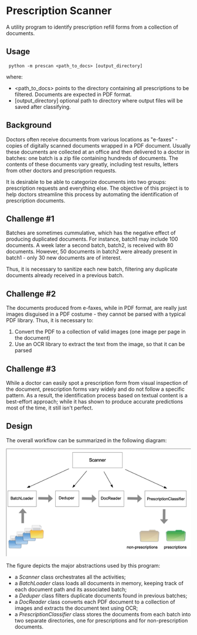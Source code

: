 # Prescription Scanner
A utility program to identify prescription refill forms from a collection of documents.

## Usage
```
 python -m prescan <path_to_docs> [output_directory]
 ```

 where:
 
 *  <path_to_docs> points to the directory containing all prescriptions to be filtered.  Documents are expected in PDF format.
 * [output_directory] optional path to directory where output files will be saved after classifying.

 ## Background
 Doctors often receive documents from various locations as "e-faxes" - copies of digitally scanned documents wrapped in a PDF document.  Usually these documents are collected at an office and then delivered to a doctor in batches: one batch is a zip file containing hundreds of documents.  The contents of these documents vary greatly, including test results, letters from other doctors and prescription requests.

 It is desirable to be able to categorize documents into two groups: prescription requests and everything else.  The objective of this project is to help doctors streamline this process by automating the identification of prescription documents.

 ## Challenge #1
 Batches are sometimes cummulative, which has the negative effect of producing duplicated documents.  For instance, batch1 may include 100 documents.  A week later a second batch, batch2, is received with 80 documents.  However, 50 documents in batch2 were already present in batch1 - only 30 new documents are of interest.

 Thus, it is necessary to sanitize each new batch, filtering any duplicate documents already received in a previous batch.

 ## Challenge #2
 The documents produced from e-faxes, while in PDF format, are really just images disguised in a PDF costume - they cannot be parsed with a typical PDF library.  Thus, it is necessary to:
 
 1. Convert the PDF to a collection of valid images (one image per page in the document)
 2. Use an OCR library to extract the text from the image, so that it can be parsed

 ## Challenge #3
 While a doctor can easily spot a prescription form from visual inspection of the document, prescription forms vary widely and do not follow a specific pattern.  As a result, the identification process based on textual content is a best-effort approach; while it has shown to produce accurate predictions most of the time, it still isn't perfect.

 ## Design

 The overall workflow can be summarized in the following diagram:

 ![Invoicer class diagram](images/classes.png)

 The figure depicts the major abstractions used by this program: 
 
 * a _Scanner_ class orchestrates all the activities;
 * a _BatchLoader_ class loads all documents in memory, keeping track of each document path and its associated batch;
 * a _Deduper_ class filters duplicate documents found in previous batches;
 * a _DocReader_ class converts each PDF document to a collection of images and extracts the document text using OCR;
 * a _PrescriptionClassifier_ class stores the documents from each batch into two separate directories, one for prescriptions and for non-prescription documents.